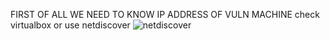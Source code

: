 FIRST OF ALL WE NEED TO KNOW IP ADDRESS OF VULN MACHINE
check virtualbox or use netdiscover
![netdiscover](EvilBox:One/images/netdiscover)

